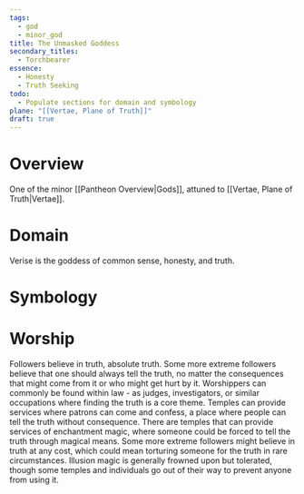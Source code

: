 ```yaml
---
tags:
  - god
  - minor_god
title: The Unmasked Goddess
secondary_titles:
  - Torchbearer
essence:
  - Honesty
  - Truth Seeking
todo:
  - Populate sections for domain and symbology
plane: "[[Vertae, Plane of Truth]]"
draft: true
---
```

# Overview
One of the minor [[Pantheon Overview|Gods]], attuned to [[Vertae, Plane of Truth|Vertae]].
# Domain
Verise is the goddess of common sense, honesty, and truth.
# Symbology

# Worship
Followers believe in truth, absolute truth. Some more extreme followers believe that one should always tell the truth, no matter the consequences that might come from it or who might get hurt by it. Worshippers can commonly be found within law - as judges, investigators, or similar occupations where finding the truth is a core theme. Temples can provide services where patrons can come and confess, a place where people can tell the truth without consequence. There are temples that can provide services of enchantment magic, where someone could be forced to tell the truth through magical means. Some more extreme followers might believe in truth at any cost, which could mean torturing someone for the truth in rare circumstances. Illusion magic is generally frowned upon but tolerated, though some temples and individuals go out of their way to prevent anyone from using it.